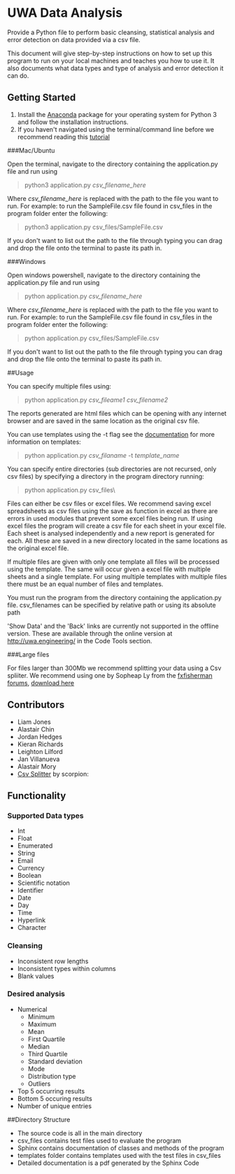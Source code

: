 # UWA Data Analysis

Provide a Python file to perform basic cleansing, statistical analysis and error detection on data provided via a csv file.

This document will give step-by-step instructions on how to set up this program to run on your local machines and teaches you how to use it. It also documents what data types and type of analysis and error detection it can do.

## Getting Started

1. Install the [Anaconda](http://continuum.io/downloads) package for your operating system for Python 3 and follow the installation instructions.
2. If you haven't navigated using the terminal/command line before we recommend reading this [tutorial](http://linuxcommand.org/lts0020.php)

###Mac/Ubuntu

Open the terminal, navigate to the directory containing the application.py file and run using
>python3 application.py *csv_filename_here*

Where *csv_filename_here* is replaced with the path to the file you want to run.
For example: to run the SampleFile.csv file found in csv_files in the program folder enter the following:
>python3 application.py csv_files/SampleFile.csv


If you don't want to list out the path to the file through typing you can drag and drop the file onto the terminal to paste its path in.

###Windows

Open windows powershell, navigate to the directory containing the application.py file and run using
>python application.py *csv_filename_here*

Where *csv_filename_here* is replaced with the path to the file you want to run.
For example: to run the SampleFile.csv file found in csv_files in the program folder enter the following:
>python application.py csv_files/SampleFile.csv


If you don't want to list out the path to the file through typing you can drag and drop the file onto the terminal to paste its path in.

##Usage

You can specify multiple files using: 
>python application.py *csv_fileame1* *csv_filename2*


The reports generated are html files which can be opening with any internet browser and are saved in the same location as the original csv file.

You can use templates using the -t flag see the [documentation](http://35.165.229.31/upload/createTemplate/) for more information on templates:
>python application.py *csv_filaname* -t *template_name*

You can specify entire directories (sub directories are not recursed, only csv files) by specifying a directory in the program directory running:
>python application.py csv_files\

Files can either be csv files or excel files. We recommend saving excel spreadsheets as csv files using the save as function in excel as there are errors in used modules that prevent some excel files being run. If using excel files the program will create a csv file for each sheet in your excel file. Each sheet is analysed independently and a new report is generated for each. All these are saved in a new directory located in the same locations as the original excel file.

If multiple files are given with only one template all files will be processed using the template. The same will occur given a excel file with multiple sheets and a single template. For using multiple templates with multiple files there must be an equal number of files and templates.

You must run the program from the directory containing the application.py file.
csv_filenames can be specified by relative path or using its absolute path

'Show Data' and the 'Back' links are currently not supported in the offline version. These are available through the online version at http://uwa.engineering/ in the Code Tools section.

###Large files

For files larger than 300Mb we recommend splitting your data using a Csv spliiter. We recommend using one by Sopheap Ly from the [fxfisherman forums](http://www.fxfisherman.com/forums/forex-metatrader/tools-utilities/75-csv-splitter-divide-large-csv-files.html#post727), [download here](http://www.fxfisherman.com/downloads/csv-splitter-1.1.zip)

## Contributors
* Liam Jones
* Alastair Chin
* Jordan Hedges
* Kieran Richards
* Leighton Lilford
* Jan Villanueva
* Alastair Mory
* [Csv Splitter](http://www.fxfisherman.com/forums/forex-metatrader/tools-utilities/75-csv-splitter-divide-large-csv-files.html) by scorpion:
## Functionality
### Supported Data types
* Int
* Float
* Enumerated
* String
* Email
* Currency
* Boolean
* Scientific notation
* Identifier
* Date
* Day
* Time
* Hyperlink
* Character

### Cleansing
* Inconsistent row lengths
* Inconsistent types within columns
* Blank values

### Desired analysis
* Numerical
    * Minimum
	* Maximum
	* Mean
    * First Quartile
    * Median
    * Third Quartile
    * Standard deviation
    * Mode
	* Distribution type
	* Outliers
* Top 5 occurring results
* Bottom 5 occuring results
* Number of unique entries


##Directory Structure
* The source code is all in the main directory
* csv_files contains test files used to evaluate the program
* Sphinx contains documentation of classes and methods of the program
* templates folder contains templates used with the test files in csv_files
* Detailed documentation is a pdf generated by the Sphinx Code 

